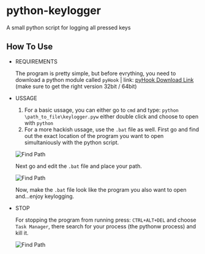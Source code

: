 # python-keylogger
A small python script for logging all pressed keys

## How To Use

- REQUIREMENTS

  The program is pretty simple, but before evrything, you need to download a python module called `pyHook`
 | link: [pyHook Download Link](https://www.lfd.uci.edu/~gohlke/pythonlibs/#pyhook) (make sure to get the right version 32bit / 64bit)

- USSAGE
  
  1. For a basic ussage, you can either go to `cmd` and type: `python \path_to_file\keylogger.pyw` either double click and choose to open with `python`
  2. For a more hackish ussage, use the `.bat` file as well. First go and find out the exact location of the program you want to open simultaniously with the python script.
  
  ![Find Path](https://i.imgur.com/JSz0rtN.jpg)
  
  Next go and edit the `.bat` file and place your path.
  
  ![Find Path](https://i.imgur.com/KB0F4CH.jpg)

  Now, make the `.bat` file look like the program you also want to open and...enjoy keylogging.
  
- STOP
  
  For stopping the program from running press: `CTRL+ALT+DEL` and choose `Task Manager`, there search for your process (the pythonw process) and kill it.  
  
  ![Find Path](https://i.imgur.com/WWi4Mep.jpg)

